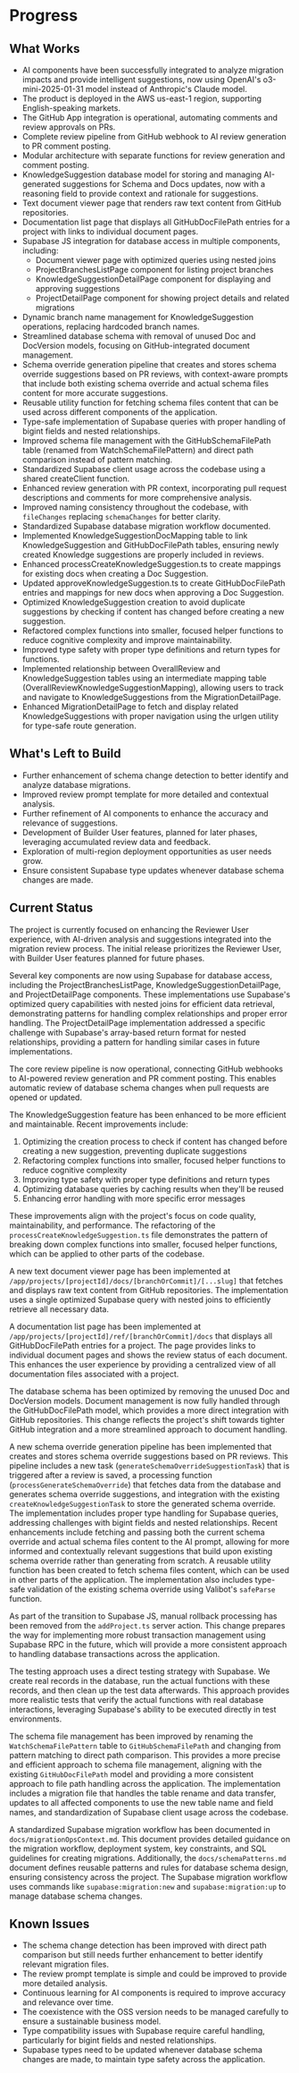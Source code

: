 # Progress

## What Works

- AI components have been successfully integrated to analyze migration impacts and provide intelligent suggestions, now using OpenAI's o3-mini-2025-01-31 model instead of Anthropic's Claude model.
- The product is deployed in the AWS us-east-1 region, supporting English-speaking markets.
- The GitHub App integration is operational, automating comments and review approvals on PRs.
- Complete review pipeline from GitHub webhook to AI review generation to PR comment posting.
- Modular architecture with separate functions for review generation and comment posting.
- KnowledgeSuggestion database model for storing and managing AI-generated suggestions for Schema and Docs updates, now with a reasoning field to provide context and rationale for suggestions.
- Text document viewer page that renders raw text content from GitHub repositories.
- Documentation list page that displays all GitHubDocFilePath entries for a project with links to individual document pages.
- Supabase JS integration for database access in multiple components, including:
  - Document viewer page with optimized queries using nested joins
  - ProjectBranchesListPage component for listing project branches
  - KnowledgeSuggestionDetailPage component for displaying and approving suggestions
  - ProjectDetailPage component for showing project details and related migrations
- Dynamic branch name management for KnowledgeSuggestion operations, replacing hardcoded branch names.
- Streamlined database schema with removal of unused Doc and DocVersion models, focusing on GitHub-integrated document management.
- Schema override generation pipeline that creates and stores schema override suggestions based on PR reviews, with context-aware prompts that include both existing schema override and actual schema files content for more accurate suggestions.
- Reusable utility function for fetching schema files content that can be used across different components of the application.
- Type-safe implementation of Supabase queries with proper handling of bigint fields and nested relationships.
- Improved schema file management with the GitHubSchemaFilePath table (renamed from WatchSchemaFilePattern) and direct path comparison instead of pattern matching.
- Standardized Supabase client usage across the codebase using a shared createClient function.
- Enhanced review generation with PR context, incorporating pull request descriptions and comments for more comprehensive analysis.
- Improved naming consistency throughout the codebase, with `fileChanges` replacing `schemaChanges` for better clarity.
- Standardized Supabase database migration workflow documented.
- Implemented KnowledgeSuggestionDocMapping table to link KnowledgeSuggestion and GitHubDocFilePath tables, ensuring newly created Knowledge suggestions are properly included in reviews.
- Enhanced processCreateKnowledgeSuggestion.ts to create mappings for existing docs when creating a Doc Suggestion.
- Updated approveKnowledgeSuggestion.ts to create GitHubDocFilePath entries and mappings for new docs when approving a Doc Suggestion.
- Optimized KnowledgeSuggestion creation to avoid duplicate suggestions by checking if content has changed before creating a new suggestion.
- Refactored complex functions into smaller, focused helper functions to reduce cognitive complexity and improve maintainability.
- Improved type safety with proper type definitions and return types for functions.
- Implemented relationship between OverallReview and KnowledgeSuggestion tables using an intermediate mapping table (OverallReviewKnowledgeSuggestionMapping), allowing users to track and navigate to KnowledgeSuggestions from the MigrationDetailPage.
- Enhanced MigrationDetailPage to fetch and display related KnowledgeSuggestions with proper navigation using the urlgen utility for type-safe route generation.

## What's Left to Build

- Further enhancement of schema change detection to better identify and analyze database migrations.
- Improved review prompt template for more detailed and contextual analysis.
- Further refinement of AI components to enhance the accuracy and relevance of suggestions.
- Development of Builder User features, planned for later phases, leveraging accumulated review data and feedback.
- Exploration of multi-region deployment opportunities as user needs grow.
- Ensure consistent Supabase type updates whenever database schema changes are made.

## Current Status

The project is currently focused on enhancing the Reviewer User experience, with AI-driven analysis and suggestions integrated into the migration review process. The initial release prioritizes the Reviewer User, with Builder User features planned for future phases.

Several key components are now using Supabase for database access, including the ProjectBranchesListPage, KnowledgeSuggestionDetailPage, and ProjectDetailPage components. These implementations use Supabase's optimized query capabilities with nested joins for efficient data retrieval, demonstrating patterns for handling complex relationships and proper error handling. The ProjectDetailPage implementation addressed a specific challenge with Supabase's array-based return format for nested relationships, providing a pattern for handling similar cases in future implementations.

The core review pipeline is now operational, connecting GitHub webhooks to AI-powered review generation and PR comment posting. This enables automatic review of database schema changes when pull requests are opened or updated.

The KnowledgeSuggestion feature has been enhanced to be more efficient and maintainable. Recent improvements include:

1. Optimizing the creation process to check if content has changed before creating a new suggestion, preventing duplicate suggestions
2. Refactoring complex functions into smaller, focused helper functions to reduce cognitive complexity
3. Improving type safety with proper type definitions and return types
4. Optimizing database queries by caching results when they'll be reused
5. Enhancing error handling with more specific error messages

These improvements align with the project's focus on code quality, maintainability, and performance. The refactoring of the `processCreateKnowledgeSuggestion.ts` file demonstrates the pattern of breaking down complex functions into smaller, focused helper functions, which can be applied to other parts of the codebase.

A new text document viewer page has been implemented at `/app/projects/[projectId]/docs/[branchOrCommit]/[...slug]` that fetches and displays raw text content from GitHub repositories. The implementation uses a single optimized Supabase query with nested joins to efficiently retrieve all necessary data.

A documentation list page has been implemented at `/app/projects/[projectId]/ref/[branchOrCommit]/docs` that displays all GitHubDocFilePath entries for a project. The page provides links to individual document pages and shows the review status of each document. This enhances the user experience by providing a centralized view of all documentation files associated with a project.

The database schema has been optimized by removing the unused Doc and DocVersion models. Document management is now fully handled through the GitHubDocFilePath model, which provides a more direct integration with GitHub repositories. This change reflects the project's shift towards tighter GitHub integration and a more streamlined approach to document handling.

A new schema override generation pipeline has been implemented that creates and stores schema override suggestions based on PR reviews. This pipeline includes a new task (`generateSchemaOverrideSuggestionTask`) that is triggered after a review is saved, a processing function (`processGenerateSchemaOverride`) that fetches data from the database and generates schema override suggestions, and integration with the existing `createKnowledgeSuggestionTask` to store the generated schema override. The implementation includes proper type handling for Supabase queries, addressing challenges with bigint fields and nested relationships. Recent enhancements include fetching and passing both the current schema override and actual schema files content to the AI prompt, allowing for more informed and contextually relevant suggestions that build upon existing schema override rather than generating from scratch. A reusable utility function has been created to fetch schema files content, which can be used in other parts of the application. The implementation also includes type-safe validation of the existing schema override using Valibot's `safeParse` function.

As part of the transition to Supabase JS, manual rollback processing has been removed from the `addProject.ts` server action. This change prepares the way for implementing more robust transaction management using Supabase RPC in the future, which will provide a more consistent approach to handling database transactions across the application.

The testing approach uses a direct testing strategy with Supabase. We create real records in the database, run the actual functions with these records, and then clean up the test data afterwards. This approach provides more realistic tests that verify the actual functions with real database interactions, leveraging Supabase's ability to be executed directly in test environments.

The schema file management has been improved by renaming the `WatchSchemaFilePattern` table to `GitHubSchemaFilePath` and changing from pattern matching to direct path comparison. This provides a more precise and efficient approach to schema file management, aligning with the existing `GitHubDocFilePath` model and providing a more consistent approach to file path handling across the application. The implementation includes a migration file that handles the table rename and data transfer, updates to all affected components to use the new table name and field names, and standardization of Supabase client usage across the codebase.

A standardized Supabase migration workflow has been documented in `docs/migrationOpsContext.md`. This document provides detailed guidance on the migration workflow, deployment system, key constraints, and SQL guidelines for creating migrations. Additionally, the `docs/schemaPatterns.md` document defines reusable patterns and rules for database schema design, ensuring consistency across the project. The Supabase migration workflow uses commands like `supabase:migration:new` and `supabase:migration:up` to manage database schema changes.

## Known Issues

- The schema change detection has been improved with direct path comparison but still needs further enhancement to better identify relevant migration files.
- The review prompt template is simple and could be improved to provide more detailed analysis.
- Continuous learning for AI components is required to improve accuracy and relevance over time.
- The coexistence with the OSS version needs to be managed carefully to ensure a sustainable business model.
- Type compatibility issues with Supabase require careful handling, particularly for bigint fields and nested relationships.
- Supabase types need to be updated whenever database schema changes are made, to maintain type safety across the application.
